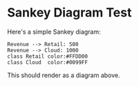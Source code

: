 # Sankey Diagram Test

Here's a simple Sankey diagram:

```sankey
Revenue --> Retail: 500
Revenue --> Cloud: 1000
class Retail color:#FFDD00
class Cloud  color:#0099FF
```

This should render as a diagram above.
